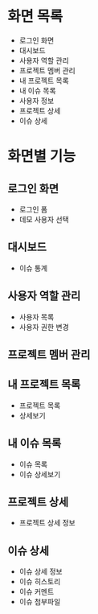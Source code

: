 # 화면 목록

- 로그인 화면
- 대시보드
- 사용자 역할 관리
- 프로젝트 멤버 관리
- 내 프로젝트 목록
- 내 이슈 목록
- 사용자 정보
- 프로젝트 상세
- 이슈 상세

# 화면별 기능

## 로그인 화면

- 로그인 폼
- 데모 사용자 선택

## 대시보드

- 이슈 통계

## 사용자 역할 관리

- 사용자 목록
- 사용자 권한 변경

## 프로젝트 멤버 관리

## 내 프로젝트 목록

- 프로젝트 목록
- 상세보기

## 내 이슈 목록

- 이슈 목록
- 이슈 상세보기

## 프로젝트 상세

- 프로젝트 상세 정보

## 이슈 상세

- 이슈 상세 정보
- 이슈 히스토리
- 이슈 커멘트
- 이슈 첨부파일